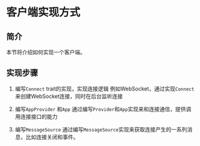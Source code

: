 # 客户端实现方式

## 简介

本节将介绍如何实现一个客户端。

## 实现步骤

1. 编写`Connect` trait的实现，实现连接逻辑
    例如WebSocket，通过实现`Connect` 来创建WebSocket连接，同时在后台监听连接

2. 编写`AppProvider` 和`App`
    通过编写`Provider`和`App`实现来和连接通信，提供调用连接接口的能力

3. 编写`MessageSource`
    通过编写`MessageSource`实现来获取连接产生的一系列消息，比如连接关闭和事件。


